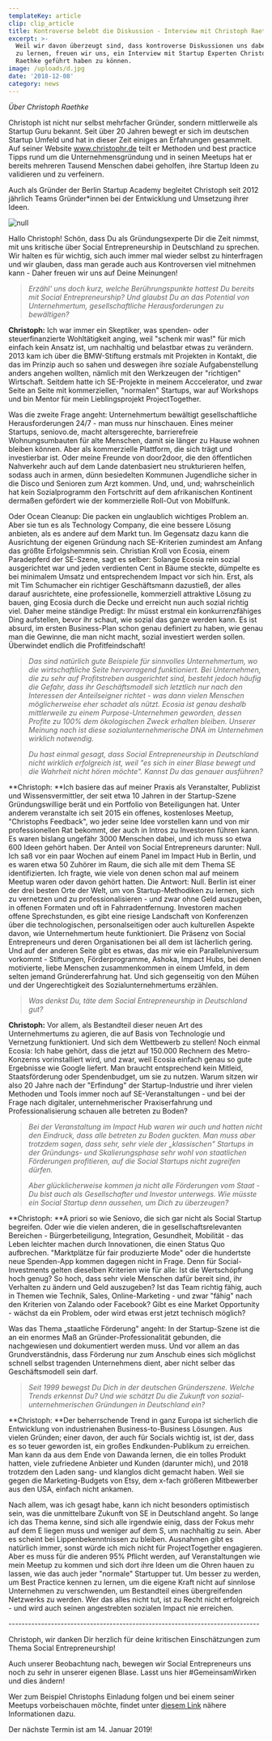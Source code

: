 ```yaml
---
templateKey: article
clip: clip_article
title: Kontroverse belebt die Diskussion - Interview mit Christoph Raethke
excerpt: >-
  Weil wir davon überzeugt sind, dass kontroverse Diskussionen uns dabei helfen,
  zu lernen, freuen wir uns, ein Interview mit Startup Experten Christoph
  Raethke geführt haben zu können.
image: /uploads/d.jpg
date: '2018-12-08'
category: news
---
```

_Über Christoph Raethke_

Christoph ist nicht nur selbst mehrfacher Gründer, sondern mittlerweile als Startup Guru bekannt. Seit über 20 Jahren bewegt er sich im deutschen Startup Umfeld und hat in dieser Zeit einiges an Erfahrungen gesammelt. Auf seiner Website www.christophr.de teilt er Methoden und best practice Tipps rund um die Unternehmensgründung und in seinen Meetups hat er bereits mehreren Tausend Menschen dabei geholfen, ihre Startup Ideen zu validieren und zu verfeinern.

Auch als Gründer der Berlin Startup Academy begleitet Christoph seit 2012 jährlich Teams Gründer*innen bei der Entwicklung und Umsetzung ihrer Ideen.

![null](/uploads/gg.jpg)



Hallo Christoph! Schön, dass Du als Gründungsexperte Dir die Zeit nimmst, mit uns kritische über Social Entrepreneurship in Deutschland zu sprechen. Wir halten es für wichtig, sich auch immer mal wieder selbst zu hinterfragen und wir glauben, dass man gerade auch aus Kontroversen viel mitnehmen kann - Daher freuen wir uns auf Deine Meinungen!

> _Erzähl' uns doch kurz, welche Berührungspunkte hattest Du bereits mit Social Entrepreneurship? Und glaubst Du an das Potential von Unternehmertum, gesellschaftliche Herausforderungen zu bewältigen?_

**Christoph:** Ich war immer ein Skeptiker, was spenden- oder steuerfinanzierte Wohltätigkeit anging, weil "schenk mir was!" für mich einfach kein Ansatz ist, um nachhaltig und belastbar etwas zu verändern. 2013 kam ich über die BMW-Stiftung erstmals mit Projekten in Kontakt, die das im Prinzip auch so sahen und deswegen ihre soziale Aufgabenstellung anders angehen wollten, nämlich mit den Werkzeugen der "richtigen" Wirtschaft. Seitdem hatte ich SE-Projekte in meinem Acccelerator, und zwar Seite an Seite mit kommerziellen, "normalen" Startups, war auf Workshops und bin Mentor für mein Lieblingsprojekt ProjectTogether.

Was die zweite Frage angeht: Unternehmertum bewältigt gesellschaftliche Herausforderungen 24/7 - man muss nur hinschauen. Eines meiner Startups, seniovo.de, macht altersgerechte, barrierefreie Wohnungsumbauten für alte Menschen, damit sie länger zu Hause wohnen bleiben können. Aber als kommerzielle Plattform, die sich trägt und investierbar ist. Oder meine Freunde von door2door, die den öffentlichen Nahverkehr auch auf dem Lande datenbasiert neu strukturieren helfen, sodass auch in armen, dünn besiedelten Kommunen Jugendliche sicher in die Disco und Senioren zum Arzt kommen. Und, und, und; wahrscheinlich hat kein Sozialprogramm den Fortschritt auf dem afrikanischen Kontinent dermaßen gefördert wie der kommerzielle Roll-Out von Mobilfunk.

Oder Ocean Cleanup: Die packen ein unglaublich wichtiges Problem an. Aber sie tun es als Technology Company, die eine bessere Lösung anbieten, als es andere auf dem Markt tun. Im Gegensatz dazu kann die Ausrichtung der eigenen Gründung nach SE-Kriterien zumindest am Anfang das größte Erfolgshemmnis sein. Christian Kroll von Ecosia, einem Paradepferd der SE-Szene, sagt es selber: Solange Ecosia rein sozial ausgerichtet war und jeden verdienten Cent in Bäume steckte, dümpelte es bei minimalem Umsatz und entsprechendem Impact vor sich hin. Erst, als mit Tim Schumacher ein richtiger Geschäftsmann dazustieß, der alles darauf ausrichtete, eine professionelle, kommerziell attraktive Lösung zu bauen, ging Ecosia durch die Decke und erreicht nun auch sozial richtig viel. Daher meine ständige Predigt: Ihr müsst erstmal ein konkurrenzfähiges Ding aufstellen, bevor ihr schaut, wie sozial das ganze werden kann. Es ist absurd, im ersten Business-Plan schon genau definiert zu haben, wie genau man die Gewinne, die man nicht macht, sozial investiert werden sollen. Überwindet endlich die Profitfeindschaft!

> _Das sind natürlich gute Beispiele für sinnvolles Unternehmertum, wo die wirtschaftliche Seite hervorragend funktioniert. Bei Unternehmen, die zu sehr auf Profitstreben ausgerichtet sind, besteht jedoch häufig die Gefahr, dass ihr Geschäftsmodell sich letztlich nur nach den Interessen der Anteilseigner richtet - was dann vielen Menschen möglicherweise eher schadet als nützt. Ecosia ist genau deshalb mittlerweile zu einem Purpose-Unternehmen geworden, dessen Profite zu 100% dem ökologischen Zweck erhalten bleiben. Unserer Meinung nach ist diese sozialunternehmerische DNA im Unternehmen wirklich notwendig._
>
> _Du hast einmal gesagt, dass Social Entrepreneurship in Deutschland nicht wirklich erfolgreich ist, weil "es sich in einer Blase bewegt und die Wahrheit nicht hören möchte". Kannst Du das genauer ausführen?_

**Christoph: **Ich basiere das auf meiner Praxis als Veranstalter, Publizist und Wissensvermittler, der seit etwa 10 Jahren in der Startup-Szene Gründungswillige berät und ein Portfolio von Beteiligungen hat. Unter anderem veranstalte ich seit 2015 ein offenes, kostenloses Meetup, "Christophs Feedback", wo jeder seine Idee vorstellen kann und von mir professionellen Rat bekommt, der auch in Intros zu Investoren führen kann. Es waren bislang ungefähr 3000 Menschen dabei, und ich muss so etwa 600 Ideen gehört haben. Der Anteil von Social Entrepreneurs darunter: Null. Ich saß vor ein paar Wochen auf einem Panel im Impact Hub in Berlin, und es waren etwa 50 Zuhörer im Raum, die sich alle mit dem Thema SE identifizierten. Ich fragte, wie viele von denen schon mal auf meinem Meetup waren oder davon gehört hatten. Die Antwort: Null. Berlin ist einer der drei besten Orte der Welt, um von Startup-Methodiken zu lernen, sich zu vernetzen und zu professionalisieren - und zwar ohne Geld auszugeben, in offenen Formaten und oft in Fahrradentfernung. Investoren machen offene Sprechstunden, es gibt eine riesige Landschaft von Konferenzen über die technologischen, personalseitigen oder auch kulturellen Aspekte davon, wie Unternehmertum heute funktioniert. Die Präsenz von Social Entrepreneurs und deren Organisationen bei all dem ist lächerlich gering. Und auf der anderen Seite gibt es etwas, das mir wie ein Paralleluniversum vorkommt - Stiftungen, Förderprogramme, Ashoka, Impact Hubs, bei denen motivierte, liebe Menschen zusammenkommen in einem Umfeld, in dem selten jemand Gründererfahrung hat. Und sich gegenseitig von den Mühen und der Ungerechtigkeit des Sozialunternehmertums erzählen.

> _Was denkst Du, täte dem Social Entrepreneurship in Deutschland gut?_

**Christoph:** Vor allem, als Bestandteil dieser neuen Art des Unternehmertums zu agieren, die auf Basis von Technologie und Vernetzung funktioniert. Und sich dem Wettbewerb zu stellen! Noch einmal Ecosia: Ich habe gehört, dass die jetzt auf 150.000 Rechnern des Metro-Konzerns vorinstalliert wird, und zwar, weil Ecosia einfach genau so gute Ergebnisse wie Google liefert. Man braucht entsprechend kein Mitleid, Staatsförderung oder Spendenbudget, um sie zu nutzen. Warum sitzen wir also 20 Jahre nach der "Erfindung" der Startup-Industrie und ihrer vielen Methoden und Tools immer noch auf SE-Veranstaltungen - und bei der Frage nach digitaler, unternehmerischer Praxiserfahrung und Professionalisierung schauen alle betreten zu Boden?

> _Bei der Veranstaltung im Impact Hub waren wir auch und hatten nicht den Eindruck, dass alle betreten zu Boden guckten. Man muss aber trotzdem sagen, dass sehr, sehr viele der „klassischen" Startups in der Gründungs- und Skalierungsphase sehr wohl von staatlichen Förderungen profitieren, auf die Social Startups nicht zugreifen dürfen._
>
> _Aber glücklicherweise kommen ja nicht alle Förderungen vom Staat - Du bist auch als Gesellschafter und Investor unterwegs. Wie müsste ein Social Startup denn aussehen, um Dich zu überzeugen?_

**Christoph: **A priori so wie Seniovo, die sich gar nicht als Social Startup begreifen. Oder wie die vielen anderen, die in gesellschaftsrelevanten Bereichen - Bürgerbeteiligung, Integration, Gesundheit, Mobilität - das Leben leichter machen durch Innovationen, die einen Status Quo aufbrechen. "Marktplätze für fair produzierte Mode" oder die hundertste neue Spenden-App kommen dagegen nicht in Frage. Denn für Social-Investments gelten dieselben Kriterien wie für alle: Ist die Wertschöpfung hoch genug? So hoch, dass sehr viele Menschen dafür bereit sind, ihr Verhalten zu ändern und Geld auszugeben? Ist das Team richtig fähig, auch in Themen wie Technik, Sales, Online-Marketing - und zwar "fähig" nach den Kriterien von Zalando oder Facebook? Gibt es eine Market Opportunity - wächst da ein Problem, oder wird etwas erst jetzt technisch möglich?

Was das Thema „staatliche Förderung" angeht: In der Startup-Szene ist die an ein enormes Maß an Gründer-Professionalität gebunden, die nachgewiesen und dokumentiert werden muss. Und vor allem an das Grundverständnis, dass Förderung nur zum Anschub eines sich möglichst schnell selbst tragenden Unternehmens dient, aber nicht selber das Geschäftsmodell sein darf.

> _Seit 1999 bewegst Du Dich in der deutschen Gründerszene. Welche Trends erkennst Du? Und wie schätzt Du die Zukunft von sozial-unternehmerischen Gründungen in Deutschland ein?_

**Christoph: **Der beherrschende Trend in ganz Europa ist sicherlich die Entwicklung von industrienahen Business-to-Business Lösungen. Aus vielen Gründen; einer davon, der auch für Socials wichtig ist, ist der, dass es so teuer geworden ist, ein großes Endkunden-Publikum zu erreichen. Man kann da aus dem Ende von Dawanda lernen, die ein tolles Produkt hatten, viele zufriedene Anbieter und Kunden (darunter mich), und 2018 trotzdem den Laden sang- und klanglos dicht gemacht haben. Weil sie gegen die Marketing-Budgets von Etsy, dem x-fach größeren Mitbewerber aus den USA, einfach nicht ankamen.

Nach allem, was ich gesagt habe, kann ich nicht besonders optimistisch sein, was die unmittelbare Zukunft von SE in Deutschland angeht. So lange ich das Thema kenne, sind sich alle irgendwie einig, dass der Fokus mehr auf dem E liegen muss und weniger auf dem S, um nachhaltig zu sein. Aber es scheint bei Lippenbekenntnissen zu bleiben. Ausnahmen gibt es natürlich immer, sonst würde ich mich nicht für ProjectTogether engagieren. Aber es muss für die anderen 95% Pflicht werden, auf Veranstaltungen wie mein Meetup zu kommen und sich dort ihre Ideen um die Ohren hauen zu lassen, wie das auch jeder "normale" Startupper tut. Um besser zu werden, um Best Practice kennen zu lernen, um die eigene Kraft nicht auf sinnlose Unternehmen zu verschwenden, um Bestandteil eines übergreifenden Netzwerks zu werden. Wer das alles nicht tut, ist zu Recht nicht erfolgreich - und wird auch seinen angestrebten sozialen Impact nie erreichen.

\-----------------------------------------------------------------------------

Christoph, wir danken Dir herzlich für deine kritischen Einschätzungen zum Thema Social Entrepreneurship!

Auch unserer Beobachtung nach, bewegen wir Social Entrepreneurs uns noch zu sehr in unserer eigenen Blase. Lasst uns hier #GemeinsamWirken und dies ändern!

Wer zum Beispiel Christophs Einladung folgen und bei einem seiner Meetups vorbeischauen möchte, findet unter [diesem Link](https://www.meetup.com/en-AU/idea_feedback/) nähere Informationen dazu.

Der nächste Termin ist am 14. Januar 2019!
